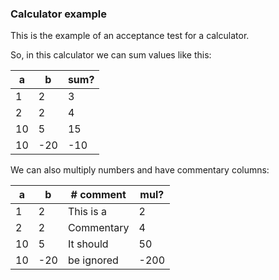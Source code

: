 ### Calculator example

This is the example of an acceptance test for a calculator.

So, in this calculator we can sum values like this:

[//]: # (import SlimServer.Fixtures)

[//]: # (decisionTable Calculator)

| a  | b   | sum? |
|----|-----|------|
| 1  | 2   | 3    |
| 2  | 2   | 4    |
| 10 | 5   | 15   |
| 10 | -20 | -10  |

We can also multiply numbers and have commentary columns:

[//]: # (decisionTable Calculator)

| a  | b   | # comment  | mul? |
|----|-----|------------|------|
| 1  | 2   | This is a  | 2    |
| 2  | 2   | Commentary | 4    |
| 10 | 5   | It should  | 50   |
| 10 | -20 | be ignored | -200 |

